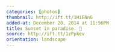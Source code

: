 ```yaml
---
categories: [photos]
thumbnail: http://ift.tt/1HiENnG
added-at: December 20, 2014 at 11:56PM
title: Sunset in paradise. 🌅
source: http://ift.tt/1zPpkev
orientation: landscape
---
```

